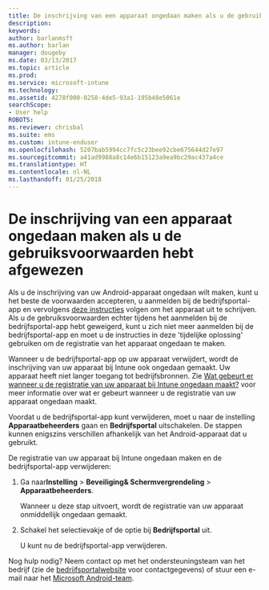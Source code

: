 ```yaml
---
title: De inschrijving van een apparaat ongedaan maken als u de gebruiksvoorwaarden hebt afgewezen | Microsoft Docs
description: 
keywords: 
author: barlanmsft
ms.author: barlan
manager: dougeby
ms.date: 03/13/2017
ms.topic: article
ms.prod: 
ms.service: microsoft-intune
ms.technology: 
ms.assetid: 4278f000-0258-4de5-93a1-195b48e5061e
searchScope:
- User help
ROBOTS: 
ms.reviewer: chrisbal
ms.suite: ems
ms.custom: intune-enduser
ms.openlocfilehash: 5207bab5994cc7fc5c23bee92cbe675644d27e97
ms.sourcegitcommit: a41ad9988a8c14e6b15123a9ea9bc29ac437a4ce
ms.translationtype: HT
ms.contentlocale: nl-NL
ms.lasthandoff: 01/25/2018
---
```

# <a name="unenroll-your-device-if-you-declined-terms-of-use"></a>De inschrijving van een apparaat ongedaan maken als u de gebruiksvoorwaarden hebt afgewezen

Als u de inschrijving van uw Android-apparaat ongedaan wilt maken, kunt u het beste de voorwaarden accepteren, u aanmelden bij de bedrijfsportal-app en vervolgens [deze instructies](unenroll-your-device-from-intune-android.md) volgen om het apparaat uit te schrijven. Als u de gebruiksvoorwaarden echter tijdens het aanmelden bij de bedrijfsportal-app hebt geweigerd, kunt u zich niet meer aanmelden bij de bedrijfsportal-app en moet u de instructies in deze 'tijdelijke oplossing' gebruiken om de registratie van het apparaat ongedaan te maken.

Wanneer u de bedrijfsportal-app op uw apparaat verwijdert, wordt de inschrijving van uw apparaat bij Intune ook ongedaan gemaakt. Uw apparaat heeft niet langer toegang tot bedrijfsbronnen. Zie [Wat gebeurt er wanneer u de registratie van uw apparaat bij Intune ongedaan maakt?](what-happens-if-you-unenroll-your-device-from-intune-android.md) voor meer informatie over wat er gebeurt wanneer u de registratie van uw apparaat ongedaan maakt.

Voordat u de bedrijfsportal-app kunt verwijderen, moet u naar de instelling **Apparaatbeheerders** gaan en **Bedrijfsportal** uitschakelen. De stappen kunnen enigszins verschillen afhankelijk van het Android-apparaat dat u gebruikt.

De registratie van uw apparaat bij Intune ongedaan maken en de bedrijfsportal-app verwijderen:

1.  Ga naar**Instelling** &gt; **Beveiliging&amp; Schermvergrendeling** &gt; **Apparaatbeheerders**.

    Wanneer u deze stap uitvoert, wordt de registratie van uw apparaat onmiddellijk ongedaan gemaakt.

2.  Schakel het selectievakje of de optie bij **Bedrijfsportal** uit.

    U kunt nu de bedrijfsportal-app verwijderen.

Nog hulp nodig? Neem contact op met het ondersteuningsteam van het bedrijf (zie de [bedrijfsportalwebsite](https://portal.manage.microsoft.com#HelpDeskDialog) voor contactgegevens) of stuur een e-mail naar het <a href="mailto:wintunedroidfbk@microsoft.com?subject=I'm having unenrolling my Android device&body=Describe the issue you're experiencing here.">Microsoft Android-team</a>.
